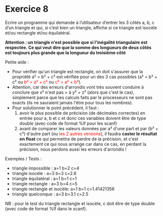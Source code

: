 # Exercice 8

Ecrire un programme qui demande à l’utilisateur d’entrer les 3 côtés a, b, c d’un triangle et qui, si c’est bien un triangle, affiche si ce triangle est isocèle et/ou rectangle et/ou équilatéral.

**Attention : un triangle n'est possible que si l'inégalité triangulaire est respectée. Ce qui veut dire que la somme des longueurs de deux côtés est toujours plus grande que la longueur du troisième côté**

Petite aide :
 - Pour vérifier qu'un triangle est rectangle, on doit s'assurer que la propriété a² = b² + c² est vérifiée pour un des 3 cas possibles (a² = b² + c² ou <span style="color : red">b² = a² + c²</span> ou <span style="color : red">c² = a² + b²</span>).
 - Attention, car des erreurs d'arrondis vont très souvent conduire à conclure que x² n'est pas = à y² + z² (alors que c'est le cas), simplement parce que les calculs faits par le processeurs ne sont pas exacts (ils ne sauraient jamais l'être pour tous les nombres).
 - Pour solutionner le point précédent, il faut :
    1) avoir le plus possible de précision (de décimales correctes) en entrée pour a, b et c et donc ces variables doivent être de type double (avec code de format %lf pour les scanf)
    1) avant de comparer les valeurs données par a² d'une part et par (b² + c²) d'autre part (ou <span style="color : red">les 2 autres versions</span>), il faudra **caster le résultat en float** ce qui permettra de perdre de la précision, et c'est exactement ce qui nous arrange car dans ce cas, en perdant la précision, nous perdons aussi les erreurs d'arrondis !

Exemples / Tests :
- triangle impossible : a=1 b=2 c=4
- triangle isocèle : a=3 b=3 c=2.6
- triangle équilatéral : a=1 b=1 c=1
- triangle rectangle : a=3 b=4 c=5
- triangle rectangle et isocèle: a=1 b=1 c=1.41421356
- triangle quelconque : a=3 b=3.1 c=2.5

NB : pour le test du triangle rectangle et isocèle, c doit être de type double (avec code de format %lf dans le scanf).